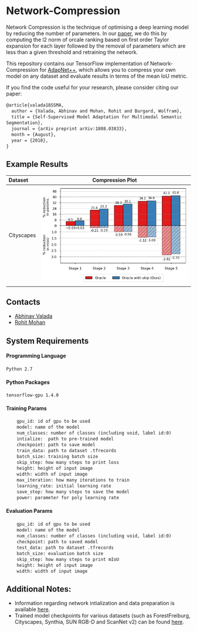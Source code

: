 # Network-Compression

Network Compression is the technique of optimising a deep learning model by reducing the number of parameters. In our [paper](https://arxiv.org/pdf/1808.03833.pdf), we do this by computing the l2 norm of orcale ranking based on first order Taylor expansion for each layer followed by the removal of parameters which are less than a given threshold and retraining the network.   

This repository contains our TensorFlow implementation of Network-Compression for [AdapNet++](https://github.com/DeepSceneSeg/AdapNet-pp), which allows you to compress your own model on any dataset and evaluate results in terms of the mean IoU metric. 

If you find the code useful for your research, please consider citing our paper:
```
@article{valada18SSMA,
  author = {Valada, Abhinav and Mohan, Rohit and Burgard, Wolfram},
  title = {Self-Supervised Model Adaptation for Multimodal Semantic Segmentation},
  journal = {arXiv preprint arXiv:1808.03833},
  month = {August},
  year = {2018},
}
```
## Example Results

| Dataset       | Compression Plot    |
| :--- | ------------- | 
| Cityscapes    |<img src="images/compression.png" width=700>

## Contacts
* [Abhinav Valada](http://www2.informatik.uni-freiburg.de/~valada/)
* [Rohit Mohan](https://github.com/mohan1914)

## System Requirements

#### Programming Language
```
Python 2.7
```

#### Python Packages
```
tensorflow-gpu 1.4.0
```
#### Training Params
```
    gpu_id: id of gpu to be used
    model: name of the model
    num_classes: number of classes (including void, label id:0)
    intialize:  path to pre-trained model
    checkpoint: path to save model
    train_data: path to dataset .tfrecords
    batch_size: training batch size
    skip_step: how many steps to print loss 
    height: height of input image
    width: width of input image
    max_iteration: how many iterations to train
    learning_rate: initial learning rate
    save_step: how many steps to save the model
    power: parameter for poly learning rate
```

#### Evaluation Params
```
    gpu_id: id of gpu to be used
    model: name of the model
    num_classes: number of classes (including void, label id:0)
    checkpoint: path to saved model
    test_data: path to dataset .tfrecords
    batch_size: evaluation batch size
    skip_step: how many steps to print mIoU
    height: height of input image
    width: width of input image
```


## Additional Notes:
   * Information regarding network intialization and data preparation is available [here](https://github.com/DeepSceneSeg/AdapNet-pp/blob/master/README.md).
   * Trained model checkpoints for various datasets (such as ForestFreiburg, Cityscapes, Synthia, SUN RGB-D and ScanNet v2) can be found [here](https://github.com/DeepSceneSeg/AdapNet-pp/blob/master/README.md).
